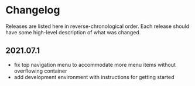 # Changelog

Releases are listed here in reverse-chronological order. Each release should have some high-level description of what was changed.

## 2021.07.1

- fix top navigation menu to accommodate more menu items without overflowing container
- add development environment with instructions for getting started
